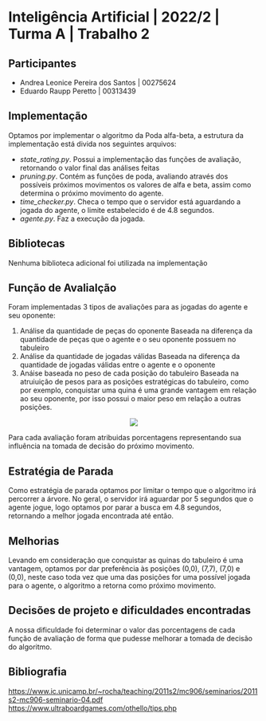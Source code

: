 # Inteligência Artificial | 2022/2 | Turma A | Trabalho 2

## Participantes
 - Andrea Leonice Pereira dos Santos | 00275624
 - Eduardo Raupp Peretto | 00313439

## Implementação 
 Optamos por implementar o algoritmo da Poda alfa-beta, a estrutura da implementação está divida nos seguintes arquivos:
 - _state_rating.py_. Possui a implementação das funções de avaliação, retornando o valor final das análises feitas
 - _pruning.py_. Contém as funções de poda, avaliando através dos possíveis próximos movimentos os valores de alfa e beta, assim como determina o próximo movimento do agente. 
 - _time_checker.py_. Checa o tempo que o servidor está aguardando a jogada do agente, o limite estabelecido é de 4.8 segundos.
 - _agente.py_. Faz a execução da jogada.
 
## Bibliotecas
  Nenhuma biblioteca adicional foi utilizada na implementação
 
## Função de Avalialção 
  Foram implementadas 3 tipos de avaliações para as jogadas do agente e seu oponente:
  1. Análise da quantidade de peças do oponente 
     Baseada na diferença da quantidade de peças que o agente e o seu oponente possuem no tabuleiro
  2. Análise da quantidade de jogadas válidas
     Baseada na diferença da quantidade de jogadas válidas entre o agente e o oponente
  3. Anáise baseada no peso de cada posição do tabuleiro
     Baseada na atruiuição de pesos para as posições estratégicas do tabuleiro, como por exemplo, conquistar uma quina é uma grande vantagem em relação ao seu oponente, por isso possui o maior peso em relação a outras posições.
   <p align="center">
  <img src="https://user-images.githubusercontent.com/44913456/217960638-65a89d99-d793-454f-9967-caa417c233ad.png" />
</p>
     
 Para cada avaliação foram atribuidas porcentagens representando sua influência na tomada de decisão do próximo movimento.

## Estratégia de Parada 
 Como estratégia de parada optamos por limitar o tempo que o algoritmo irá percorrer a árvore. No geral, o servidor irá aguardar por 5 segundos que o agente jogue, logo optamos por parar a busca em 4.8 segundos, retornando a melhor jogada encontrada até então.

## Melhorias
 Levando em consideração que conquistar as quinas do tabuleiro é uma vantagem, optamos por dar preferência às posições (0,0), (7,7), (7,0) e (0,0), neste caso toda vez que uma das posições for uma possível jogada para o agente, o algoritmo a retorna como próximo movimento.
 
## Decisões de projeto e dificuldades encontradas
 A nossa dificuldade foi determinar o valor das porcentagens de cada função de avaliação de forma que pudesse melhorar a tomada de decisão do algoritmo. 
 
## Bibliografia
  https://www.ic.unicamp.br/~rocha/teaching/2011s2/mc906/seminarios/2011s2-mc906-seminario-04.pdf
  https://www.ultraboardgames.com/othello/tips.php
 
